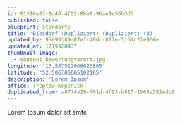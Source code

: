 ```yaml
---
id: 81316e83-8d40-4f02-8be8-96ae9e56b3d3
published: false
blueprint: standorte
title: 'Biesdorf (Dupliziert) (Dupliziert) (3)'
updated_by: 95e99389-87ef-46dc-89fe-516fc22e966e
updated_at: 1719928437
thumbnail_image:
  - content_bewertungvorort.jpg
longitude: '13.557512066623865'
latitude: '52.506706665102165'
description: 'Lorem Ipsum'
office: Treptow-Köpenick
duplicated_from: a8774e29-f01d-4f93-b815-1968a281edc0
---
```

Lorem Ipsum dolor sit amte